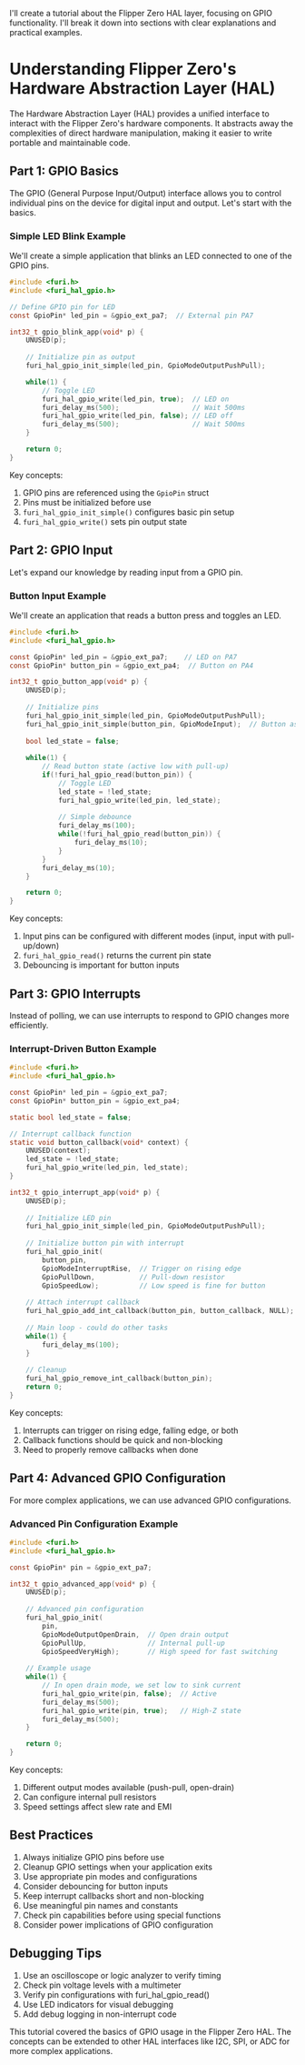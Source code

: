 I'll create a tutorial about the Flipper Zero HAL layer, focusing on GPIO functionality. I'll break it down into sections with clear explanations and practical examples.

# Understanding Flipper Zero's Hardware Abstraction Layer (HAL)

The Hardware Abstraction Layer (HAL) provides a unified interface to interact with the Flipper Zero's hardware components. It abstracts away the complexities of direct hardware manipulation, making it easier to write portable and maintainable code.

## Part 1: GPIO Basics

The GPIO (General Purpose Input/Output) interface allows you to control individual pins on the device for digital input and output. Let's start with the basics.

### Simple LED Blink Example

We'll create a simple application that blinks an LED connected to one of the GPIO pins.

```c
#include <furi.h>
#include <furi_hal_gpio.h>

// Define GPIO pin for LED
const GpioPin* led_pin = &gpio_ext_pa7;  // External pin PA7

int32_t gpio_blink_app(void* p) {
    UNUSED(p);
    
    // Initialize pin as output
    furi_hal_gpio_init_simple(led_pin, GpioModeOutputPushPull);

    while(1) {
        // Toggle LED
        furi_hal_gpio_write(led_pin, true);  // LED on
        furi_delay_ms(500);                  // Wait 500ms
        furi_hal_gpio_write(led_pin, false); // LED off
        furi_delay_ms(500);                  // Wait 500ms
    }

    return 0;
}
```

Key concepts:
1. GPIO pins are referenced using the `GpioPin` struct
2. Pins must be initialized before use 
3. `furi_hal_gpio_init_simple()` configures basic pin setup
4. `furi_hal_gpio_write()` sets pin output state

## Part 2: GPIO Input 

Let's expand our knowledge by reading input from a GPIO pin.

### Button Input Example

We'll create an application that reads a button press and toggles an LED.

```c
#include <furi.h>
#include <furi_hal_gpio.h>

const GpioPin* led_pin = &gpio_ext_pa7;    // LED on PA7
const GpioPin* button_pin = &gpio_ext_pa4;  // Button on PA4

int32_t gpio_button_app(void* p) {
    UNUSED(p);
    
    // Initialize pins
    furi_hal_gpio_init_simple(led_pin, GpioModeOutputPushPull);
    furi_hal_gpio_init_simple(button_pin, GpioModeInput);  // Button as input
    
    bool led_state = false;
    
    while(1) {
        // Read button state (active low with pull-up)
        if(!furi_hal_gpio_read(button_pin)) {
            // Toggle LED
            led_state = !led_state;
            furi_hal_gpio_write(led_pin, led_state);
            
            // Simple debounce
            furi_delay_ms(100);
            while(!furi_hal_gpio_read(button_pin)) {
                furi_delay_ms(10);
            }
        }
        furi_delay_ms(10);
    }

    return 0;
}
```

Key concepts:
1. Input pins can be configured with different modes (input, input with pull-up/down)
2. `furi_hal_gpio_read()` returns the current pin state
3. Debouncing is important for button inputs

## Part 3: GPIO Interrupts

Instead of polling, we can use interrupts to respond to GPIO changes more efficiently.

### Interrupt-Driven Button Example

```c
#include <furi.h>
#include <furi_hal_gpio.h>

const GpioPin* led_pin = &gpio_ext_pa7;
const GpioPin* button_pin = &gpio_ext_pa4;

static bool led_state = false;

// Interrupt callback function
static void button_callback(void* context) {
    UNUSED(context);
    led_state = !led_state;
    furi_hal_gpio_write(led_pin, led_state);
}

int32_t gpio_interrupt_app(void* p) {
    UNUSED(p);
    
    // Initialize LED pin
    furi_hal_gpio_init_simple(led_pin, GpioModeOutputPushPull);
    
    // Initialize button pin with interrupt
    furi_hal_gpio_init(
        button_pin,
        GpioModeInterruptRise,  // Trigger on rising edge
        GpioPullDown,           // Pull-down resistor
        GpioSpeedLow);          // Low speed is fine for button
        
    // Attach interrupt callback
    furi_hal_gpio_add_int_callback(button_pin, button_callback, NULL);
    
    // Main loop - could do other tasks
    while(1) {
        furi_delay_ms(100);
    }
    
    // Cleanup
    furi_hal_gpio_remove_int_callback(button_pin);
    return 0;
}
```

Key concepts:
1. Interrupts can trigger on rising edge, falling edge, or both
2. Callback functions should be quick and non-blocking
3. Need to properly remove callbacks when done

## Part 4: Advanced GPIO Configuration

For more complex applications, we can use advanced GPIO configurations.

### Advanced Pin Configuration Example

```c
#include <furi.h>
#include <furi_hal_gpio.h>

const GpioPin* pin = &gpio_ext_pa7;

int32_t gpio_advanced_app(void* p) {
    UNUSED(p);
    
    // Advanced pin configuration
    furi_hal_gpio_init(
        pin,
        GpioModeOutputOpenDrain,  // Open drain output
        GpioPullUp,               // Internal pull-up
        GpioSpeedVeryHigh);       // High speed for fast switching
        
    // Example usage
    while(1) {
        // In open drain mode, we set low to sink current
        furi_hal_gpio_write(pin, false);  // Active
        furi_delay_ms(500);
        furi_hal_gpio_write(pin, true);   // High-Z state
        furi_delay_ms(500);
    }

    return 0;
}
```

Key concepts:
1. Different output modes available (push-pull, open-drain)
2. Can configure internal pull resistors
3. Speed settings affect slew rate and EMI

## Best Practices

1. Always initialize GPIO pins before use
2. Cleanup GPIO settings when your application exits
3. Use appropriate pin modes and configurations
4. Consider debouncing for button inputs
5. Keep interrupt callbacks short and non-blocking
6. Use meaningful pin names and constants
7. Check pin capabilities before using special functions
8. Consider power implications of GPIO configuration

## Debugging Tips

1. Use an oscilloscope or logic analyzer to verify timing
2. Check pin voltage levels with a multimeter
3. Verify pin configurations with furi_hal_gpio_read()
4. Use LED indicators for visual debugging
5. Add debug logging in non-interrupt code

This tutorial covered the basics of GPIO usage in the Flipper Zero HAL. The concepts can be extended to other HAL interfaces like I2C, SPI, or ADC for more complex applications.